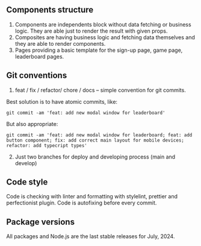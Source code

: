 ## Components structure

1. Components are independents block without data fetching or business logic. They are able just to render the result with given props.
2. Composites are having business logic and fetching data themselves and they are able to render components.
3. Pages providing a basic template for the sign-up page, game page, leaderboard pages.

## Git conventions

1. feat / fix / refactor/ chore / docs – simple convention for git commits.

Best solution is to have atomic commits, like:

```git
git commit -am 'feat: add new modal window for leaderboard'
```

But also appropriate:

```git
git commit -am 'feat: add new modal window for leaderboard; feat: add button component; fix: add correct main layout for mobile devices; refactor: add typecript types'
```

2. Just two branches for deploy and developing process (main and develop)

## Code style

Code is checking with linter and formatting with stylelint, prettier and perfectionist plugin. Code is autofixing before every commit.

## Package versions

All packages and Node.js are the last stable releases for July, 2024.
